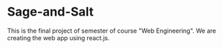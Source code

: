 # Sage-and-Salt
This is the final project of semester of course "Web Engineering". We are creating the web app using react.js.
